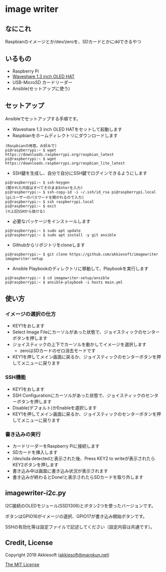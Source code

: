 # image writer

## なにこれ

Raspbianのイメージとか/dev/zeroを、SDカードとかにddできるやつ

## いるもの

* Raspberry Pi
* [Waveshare 1.3 inch OLED HAT](https://www.waveshare.com/wiki/1.3inch_OLED_HAT)
* USB-MicroSD カードリーダー
* Ansible(セットアップに使う)

## セットアップ

Ansibleでセットアップする手順です。

* Waveshare 1.3 inch OLED HATをセットして起動します
* Raspbianをホームディレクトリにダウンロードします

```
(Raspbianの用意。お好みで)
pi@raspberrypi:~ $ wget https://downloads.raspberrypi.org/raspbian_latest
pi@raspberrypi:~ $ wget https://downloads.raspberrypi.org/raspbian_lite_latest
```

* SSH鍵を生成し、自分で自分にSSH鍵でログインできるようにします

```
pi@raspberrypi:~ $ ssh-keygen
(聞かれた内容はすべてそのままEnterを入力)
pi@raspberrypi:~ $ ssh-copy-id -i ~/.ssh/id_rsa pi@raspberrypi.local
(piユーザーのパスワードを聞かれるので入力)
pi@raspberrypi:~ $ ssh raspberrypi.local
pi@raspberrypi:~ $ exit
(※上記SSHから抜ける)
```

* 必要なパッケージをインストールします

```
pi@raspberrypi:~ $ sudo apt update
pi@raspberrypi:~ $ sudo apt install -y git ansible
```

* Githubからリポジトリをcloneします

```
pi@raspberrypi:~ $ git clone https://github.com/akkiesoft/imagewriter imagewriter-setup
```

* Ansible Playbookのディレクトリに移動して、Playbookを実行します

```
pi@raspberrypi:~ $ cd imagewriter-setup/ansible
pi@raspberrypi:~ $ ansible-playbook -i hosts main.yml
```

## 使い方

### イメージの選択の仕方

* KEY1をおします
* Select Image Fileにカーソルがあった状態で、ジョイスティックのセンターボタンを押します
* ジョイスティックの上下でカーソルを動かしてイメージを選択します
    * zeroはSDカードのゼロ消去モードです
* KEY1を押してメイン画面に戻るか、ジョイスティックのセンターボタンを押してメニューに戻ります

### SSH機能

* KEY1をおします
* SSH Configurationにカーソルがあった状態で、ジョイスティックのセンターボタンを押します
* Disable(デフォルト)かEnableを選択します
* KEY1を押してメイン画面に戻るか、ジョイスティックのセンターボタンを押してメニューに戻ります

### 書き込みの実行

* カードリーダーをRaspberry Piに接続します
* SDカードを挿入します
* /dev/sda detectedと表示された後、Press KEY2 to writeが表示されたらKEY2ボタンを押します
* 書き込み中は画面に書き込み状況が表示されます
* 書き込みが終わるとDone!と表示されたらSDカードを取り外します

## imagewriter-i2c.py

I2C接続のOLEDモジュール(SSD1306)とボタン2つを使ったバージョンです。

ボタンはGPIO16がイメージの選択、GPIO17が書き込み開始ボタンです。

SSHの有効化等は設定ファイルで記述してください（設定内容は共通です）。

## Credit, License

Copyright 2019 Akkiesoft (akkiesoft@marokun.net)

[The MIT License](https://opensource.org/licenses/mit-license.php)
